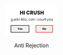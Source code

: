 <div align="center">
  <a href=>
    <img src="img/readme-2.png" alt="Logo" height="80">
  </a>

  <p align="center">
    Anti Rejection
    <br />
    <a href="</a>
    ·
    <a href=</a>
    ·
    <a href=</a>
  </p>
</div>

